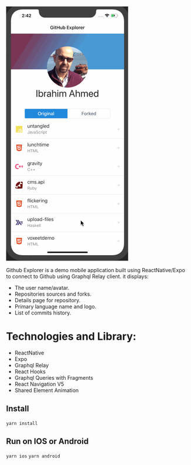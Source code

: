 ![](github-explorer.gif)

Github Explorer is a demo mobile application built using ReactNative/Expo to connect to Github using Graphql Relay client. it displays:

- The user name/avatar.
- Repositories sources and forks.
- Details page for repository.
- Primary language name and logo.
- List of commits history.

# Technologies and Library:

- ReactNative
- Expo
- Graphql Relay
- React Hooks
- Graphql Queries with Fragments
- React Navigation V5
- Shared Element Animation


## Install
`yarn install`

## Run on IOS or Android
`yarn ios`
`yarn android`




